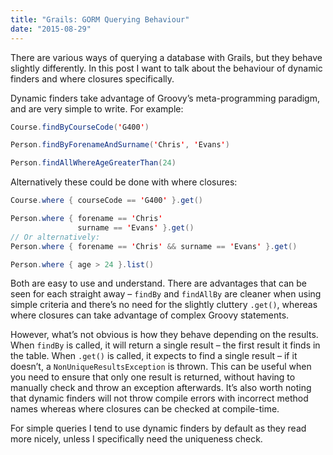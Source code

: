 ```yaml
---
title: "Grails: GORM Querying Behaviour"
date: "2015-08-29"
---
```


There are various ways of querying a database with Grails, but they behave slightly differently. In this post I want to talk about the behaviour of dynamic finders and where closures specifically.

<!-- end -->

Dynamic finders take advantage of Groovy’s meta-programming paradigm, and are very simple to write. For example:

```java
Course.findByCourseCode('G400')

Person.findByForenameAndSurname('Chris', 'Evans')

Person.findAllWhereAgeGreaterThan(24)
```

Alternatively these could be done with where closures:

```java
Course.where { courseCode == 'G400' }.get()

Person.where { forename == 'Chris'
               surname == 'Evans' }.get()
// Or alternatively:
Person.where { forename == 'Chris' && surname == 'Evans' }.get()

Person.where { age > 24 }.list()
```

Both are easy to use and understand. There are advantages that can be seen for each straight away – `findBy` and `findAllBy` are cleaner when using simple criteria and there’s no need for the slightly cluttery `.get()`, whereas where closures can take advantage of complex Groovy statements.

However, what’s not obvious is how they behave depending on the results. When `findBy` is called, it will return a single result – the first result it finds in the table. When `.get()` is called, it expects to find a single result – if it doesn’t, a `NonUniqueResultsException` is thrown. This can be useful when you need to ensure that only one result is returned, without having to manually check and throw an exception afterwards.
It’s also worth noting that dynamic finders will not throw compile errors with incorrect method names whereas where closures can be checked at compile-time.

For simple queries I tend to use dynamic finders by default as they read more nicely, unless I specifically need the uniqueness check.
